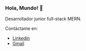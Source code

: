 ### Hola, Mundo! 👋

<!--
**IsaacOrtga/IsaacOrtga** is a ✨ _special_ ✨ repository because its `README.md` (this file) appears on your GitHub profile. -->

Desarrollador junior full-stack MERN. 

Contáctame en:
- [Linkedin](https://www.linkedin.com/in/isaac-ortega-acosta/)
- [Gmail](ortga.isaac@gmail.com)
